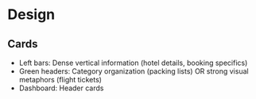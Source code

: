 # Design

## Cards

- Left bars: Dense vertical information (hotel details, booking specifics)
- Green headers: Category organization (packing lists) OR strong visual metaphors (flight tickets)
- Dashboard: Header cards
